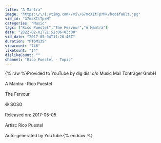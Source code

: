 ```yaml
---
title: "A Mantra"
image: "https:\/\/i.ytimg.com\/vi\/G7mcXItTprM\/hqdefault.jpg"
vid_id: "G7mcXItTprM"
categories: "Music"
tags: ["Rico Puestel","The Fervour","A Mantra"]
date: "2022-02-01T21:52:06+03:00"
vid_date: "2017-05-04T11:26:46Z"
duration: "PT6M13S"
viewcount: "746"
likeCount: "14"
dislikeCount: ""
channel: "Rico Puestel - Topic"
---
```

{% raw %}Provided to YouTube by dig dis! c/o Music Mail Tonträger GmbH<br /><br />A Mantra · Rico Puestel<br /><br />The Fervour<br /><br />℗ SOSO<br /><br />Released on: 2017-05-05<br /><br />Artist: Rico Puestel<br /><br />Auto-generated by YouTube.{% endraw %}
